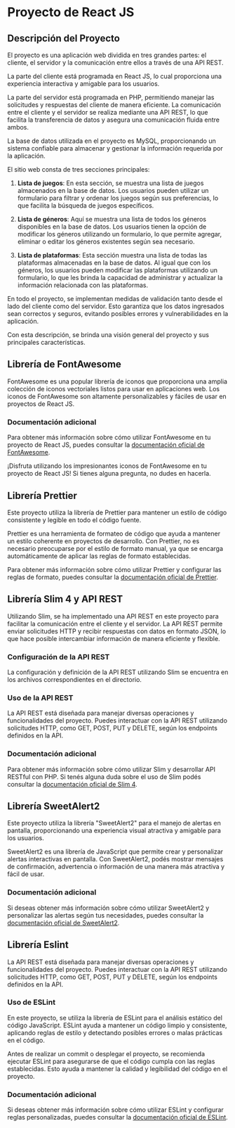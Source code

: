 # Proyecto de React JS

## Descripción del Proyecto

El proyecto es una aplicación web dividida en tres grandes partes: el cliente, el servidor y la comunicación entre ellos a través de una API REST. 

La parte del cliente está programada en React JS, lo cual proporciona una experiencia interactiva y amigable para los usuarios. 

La parte del servidor está programada en PHP, permitiendo manejar las solicitudes y respuestas del cliente de manera eficiente. La comunicación entre el cliente y el servidor se realiza mediante una API REST, lo que facilita la transferencia de datos y asegura una comunicación fluida entre ambos.

La base de datos utilizada en el proyecto es MySQL, proporcionando un sistema confiable para almacenar y gestionar la información requerida por la aplicación.

El sitio web consta de tres secciones principales:

1. **Lista de juegos**: En esta sección, se muestra una lista de juegos almacenados en la base de datos. Los usuarios pueden utilizar un formulario para filtrar y ordenar los juegos según sus preferencias, lo que facilita la búsqueda de juegos específicos.

2. **Lista de géneros**: Aquí se muestra una lista de todos los géneros disponibles en la base de datos. Los usuarios tienen la opción de modificar los géneros utilizando un formulario, lo que permite agregar, eliminar o editar los géneros existentes según sea necesario.

3. **Lista de plataformas**: Esta sección muestra una lista de todas las plataformas almacenadas en la base de datos. Al igual que con los géneros, los usuarios pueden modificar las plataformas utilizando un formulario, lo que les brinda la capacidad de administrar y actualizar la información relacionada con las plataformas.

En todo el proyecto, se implementan medidas de validación tanto desde el lado del cliente como del servidor. Esto garantiza que los datos ingresados sean correctos y seguros, evitando posibles errores y vulnerabilidades en la aplicación.

Con esta descripción, se brinda una visión general del proyecto y sus principales características.


## Librería de FontAwesome

FontAwesome es una popular librería de iconos que proporciona una amplia colección de iconos vectoriales listos para usar en aplicaciones web. Los iconos de FontAwesome son altamente personalizables y fáciles de usar en proyectos de React JS.

### Documentación adicional

Para obtener más información sobre cómo utilizar FontAwesome en tu proyecto de React JS, puedes consultar la [documentación oficial de FontAwesome](https://fontawesome.com/v5/docs/web/use-with/react).

¡Disfruta utilizando los impresionantes iconos de FontAwesome en tu proyecto de React JS! Si tienes alguna pregunta, no dudes en hacerla.

## Librería Prettier

Este proyecto utiliza la librería de Prettier para mantener un estilo de código consistente y legible en todo el código fuente.

Prettier es una herramienta de formateo de código que ayuda a mantener un estilo coherente en proyectos de desarrollo. Con Prettier, no es necesario preocuparse por el estilo de formato manual, ya que se encarga automáticamente de aplicar las reglas de formato establecidas.

Para obtener más información sobre cómo utilizar Prettier y configurar las reglas de formato, puedes consultar la [documentación oficial de Prettier](https://prettier.io/docs/en/index.html).

## Librería Slim 4 y API REST

Utilizando Slim, se ha implementado una API REST en este proyecto para facilitar la comunicación entre el cliente y el servidor. La API REST permite enviar solicitudes HTTP y recibir respuestas con datos en formato JSON, lo que hace posible intercambiar información de manera eficiente y flexible.

### Configuración de la API REST

La configuración y definición de la API REST utilizando Slim se encuentra en los archivos correspondientes en el directorio.

### Uso de la API REST

La API REST está diseñada para manejar diversas operaciones y funcionalidades del proyecto. Puedes interactuar con la API REST utilizando solicitudes HTTP, como GET, POST, PUT y DELETE, según los endpoints definidos en la API.

### Documentación adicional

Para obtener más información sobre cómo utilizar Slim y desarrollar API RESTful con PHP. Si tenés alguna duda sobre el uso de Slim podés consultar la [documentación oficial de Slim 4](https://www.slimframework.com/docs/v4/).

## Librería SweetAlert2

Este proyecto utiliza la librería "SweetAlert2" para el manejo de alertas en pantalla, proporcionando una experiencia visual atractiva y amigable para los usuarios.

SweetAlert2 es una librería de JavaScript que permite crear y personalizar alertas interactivas en pantalla. Con SweetAlert2, podés mostrar mensajes de confirmación, advertencia o información de una manera más atractiva y fácil de usar.

### Documentación adicional

Si deseas obtener más información sobre cómo utilizar SweetAlert2 y personalizar las alertas según tus necesidades, puedes consultar la [documentación oficial de SweetAlert2](https://sweetalert2.github.io/).

## Librería Eslint

La API REST está diseñada para manejar diversas operaciones y funcionalidades del proyecto. Puedes interactuar con la API REST utilizando solicitudes HTTP, como GET, POST, PUT y DELETE, según los endpoints definidos en la API.

### Uso de ESLint

En este proyecto, se utiliza la librería de ESLint para el análisis estático del código JavaScript. ESLint ayuda a mantener un código limpio y consistente, aplicando reglas de estilo y detectando posibles errores o malas prácticas en el código.

Antes de realizar un commit o desplegar el proyecto, se recomienda ejecutar ESLint para asegurarse de que el código cumpla con las reglas establecidas. Esto ayuda a mantener la calidad y legibilidad del código en el proyecto.

### Documentación adicional

Si deseas obtener más información sobre cómo utilizar ESLint y configurar reglas personalizadas, puedes consultar la [documentación oficial de ESLint](https://github.com/jsx-eslint/eslint-plugin-react).